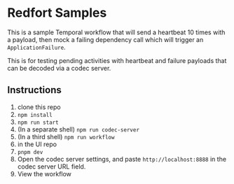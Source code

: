 # Redfort Samples

This is a sample Temporal workflow that will send a heartbeat 10 times with a payload, then mock a failing dependency call which will trigger an `ApplicationFailure`.

This is for testing pending activities with heartbeat and failure payloads that can be decoded via a codec server.

## Instructions
1. clone this repo
2. `npm install`
3. `npm run start`
4. (In a separate shell) `npm run codec-server`
5. (In a third shell) `npm run workflow`
6. in the UI repo
7. `pnpm dev`
8. Open the codec server settings, and paste `http://localhost:8888` in the codec server URL field.
9. View the workflow
